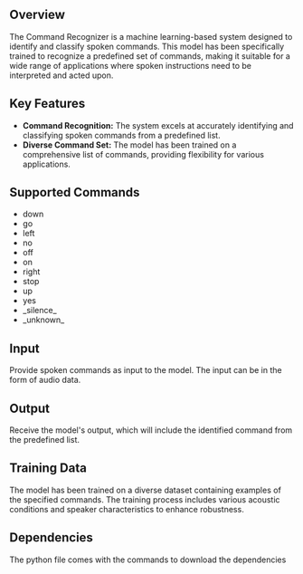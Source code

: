 ## Overview
The Command Recognizer is a machine learning-based system designed to identify and classify spoken commands. This model has been specifically trained to recognize a predefined set of commands, making it suitable for a wide range of applications where spoken instructions need to be interpreted and acted upon.

## Key Features
- **Command Recognition:** The system excels at accurately identifying and classifying spoken commands from a predefined list.
- **Diverse Command Set:** The model has been trained on a comprehensive list of commands, providing flexibility for various applications.

## Supported Commands
- down
- go
- left
- no
- off
- on
- right
- stop
- up
- yes
- \_silence\_
- \_unknown\_

## Input
Provide spoken commands as input to the model. The input can be in the form of audio data.

## Output
Receive the model's output, which will include the identified command from the predefined list.

## Training Data
The model has been trained on a diverse dataset containing examples of the specified commands. The training process includes various acoustic conditions and speaker characteristics to enhance robustness.

## Dependencies
The python file comes with the commands to download the dependencies 
